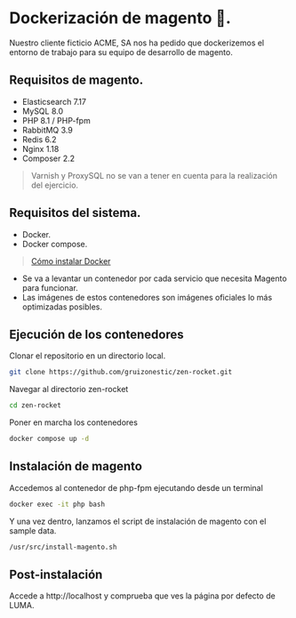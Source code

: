 # Dockerización de magento 🐋.
Nuestro cliente ficticio ACME, SA nos ha pedido que dockerizemos el entorno de trabajo para su equipo de desarrollo de magento.

## Requisitos de magento.
- Elasticsearch 7.17 
- MySQL 8.0 
- PHP 8.1 / PHP-fpm
- RabbitMQ 3.9 
- Redis 6.2 
- Nginx 1.18 
- Composer 2.2 

> Varnish y ProxySQL no se van a tener en cuenta para la realización del ejercicio.

## Requisitos del sistema.
- Docker. 
- Docker compose.

> [Cómo instalar Docker](https://docs.docker.com/get-docker/)

- Se va a levantar un contenedor por cada servicio que necesita Magento para funcionar.
- Las imágenes de estos contenedores son imágenes oficiales lo más optimizadas posibles. 

## Ejecución de los contenedores

Clonar el repositorio en un directorio local.
```sh
git clone https://github.com/gruizonestic/zen-rocket.git
```
Navegar al directorio zen-rocket
```sh
cd zen-rocket
```
Poner en marcha los contenedores 
```sh
docker compose up -d 
```
## Instalación de magento

Accedemos al contenedor de php-fpm ejecutando desde un terminal
```sh
docker exec -it php bash
```
Y una vez dentro, lanzamos el script de instalación de magento con el sample data.
```sh
/usr/src/install-magento.sh
```

## Post-instalación

Accede a http://localhost y comprueba que ves la página por defecto de LUMA.